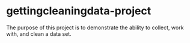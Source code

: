 # gettingcleaningdata-project
The purpose of this project is to demonstrate the ability to collect, work with, and clean a data set.
